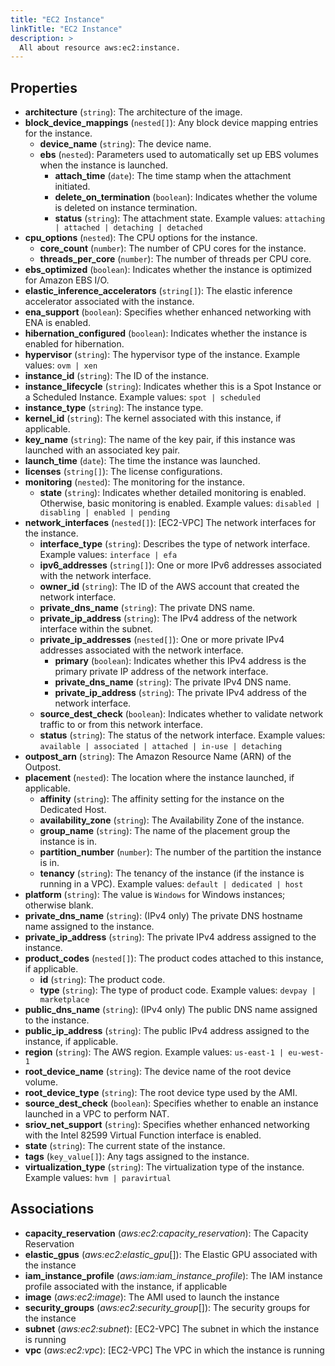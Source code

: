 ```yaml
---
title: "EC2 Instance"
linkTitle: "EC2 Instance"
description: >
  All about resource aws:ec2:instance.
---
```



## Properties

* **architecture**
(`string`):
The architecture of the image.
* **block_device_mappings**
(`nested[]`):
Any block device mapping entries for the instance.
    * **device_name**
(`string`):
The device name.
    * **ebs**
(`nested`):
Parameters used to automatically set up EBS volumes when the instance is launched.
        * **attach_time**
(`date`):
The time stamp when the attachment initiated.
        * **delete_on_termination**
(`boolean`):
Indicates whether the volume is deleted on instance termination.
        * **status**
(`string`):
The attachment state.
Example values: `attaching | attached | detaching | detached`
* **cpu_options**
(`nested`):
The CPU options for the instance.
    * **core_count**
(`number`):
The number of CPU cores for the instance.
    * **threads_per_core**
(`number`):
The number of threads per CPU core.
* **ebs_optimized**
(`boolean`):
Indicates whether the instance is optimized for Amazon EBS I/O.
* **elastic_inference_accelerators**
(`string[]`):
The elastic inference accelerator associated with the instance.
* **ena_support**
(`boolean`):
Specifies whether enhanced networking with ENA is enabled.
* **hibernation_configured**
(`boolean`):
Indicates whether the instance is enabled for hibernation.
* **hypervisor**
(`string`):
The hypervisor type of the instance.
Example values: `ovm | xen`
* **instance_id**
(`string`):
The ID of the instance.
* **instance_lifecycle**
(`string`):
Indicates whether this is a Spot Instance or a Scheduled Instance.
Example values: `spot | scheduled`
* **instance_type**
(`string`):
The instance type.
* **kernel_id**
(`string`):
The kernel associated with this instance, if applicable.
* **key_name**
(`string`):
The name of the key pair, if this instance was launched with an associated key pair.
* **launch_time**
(`date`):
The time the instance was launched.
* **licenses**
(`string[]`):
The license configurations.
* **monitoring**
(`nested`):
The monitoring for the instance.
    * **state**
(`string`):
Indicates whether detailed monitoring is enabled. Otherwise, basic monitoring is enabled.
Example values: `disabled | disabling | enabled | pending`
* **network_interfaces**
(`nested[]`):
[EC2-VPC] The network interfaces for the instance.
    * **interface_type**
(`string`):
Describes the type of network interface.
Example values: `interface | efa`
    * **ipv6_addresses**
(`string[]`):
One or more IPv6 addresses associated with the network interface.
    * **owner_id**
(`string`):
The ID of the AWS account that created the network interface.
    * **private_dns_name**
(`string`):
The private DNS name.
    * **private_ip_address**
(`string`):
The IPv4 address of the network interface within the subnet.
    * **private_ip_addresses**
(`nested[]`):
One or more private IPv4 addresses associated with the network interface.
        * **primary**
(`boolean`):
Indicates whether this IPv4 address is the primary private IP address of the network interface.
        * **private_dns_name**
(`string`):
The private IPv4 DNS name.
        * **private_ip_address**
(`string`):
The private IPv4 address of the network interface.
    * **source_dest_check**
(`boolean`):
Indicates whether to validate network traffic to or from this network interface.
    * **status**
(`string`):
The status of the network interface.
Example values: `available | associated | attached | in-use | detaching`
* **outpost_arn**
(`string`):
The Amazon Resource Name (ARN) of the Outpost.
* **placement**
(`nested`):
The location where the instance launched, if applicable.
    * **affinity**
(`string`):
The affinity setting for the instance on the Dedicated Host.
    * **availability_zone**
(`string`):
The Availability Zone of the instance.
    * **group_name**
(`string`):
The name of the placement group the instance is in.
    * **partition_number**
(`number`):
The number of the partition the instance is in.
    * **tenancy**
(`string`):
The tenancy of the instance (if the instance is running in a VPC).
Example values: `default | dedicated | host`
* **platform**
(`string`):
The value is `Windows` for Windows instances; otherwise blank.
* **private_dns_name**
(`string`):
(IPv4 only) The private DNS hostname name assigned to the instance.
* **private_ip_address**
(`string`):
The private IPv4 address assigned to the instance.
* **product_codes**
(`nested[]`):
The product codes attached to this instance, if applicable.
    * **id**
(`string`):
The product code.
    * **type**
(`string`):
The type of product code.
Example values: `devpay | marketplace`
* **public_dns_name**
(`string`):
(IPv4 only) The public DNS name assigned to the instance.
* **public_ip_address**
(`string`):
The public IPv4 address assigned to the instance, if applicable.
* **region**
(`string`):
The AWS region.
Example values: `us-east-1 | eu-west-1`
* **root_device_name**
(`string`):
The device name of the root device volume.
* **root_device_type**
(`string`):
The root device type used by the AMI.
* **source_dest_check**
(`boolean`):
Specifies whether to enable an instance launched in a VPC to perform NAT.
* **sriov_net_support**
(`string`):
Specifies whether enhanced networking with the Intel 82599 Virtual Function interface is enabled.
* **state**
(`string`):
The current state of the instance.
* **tags**
(`key_value[]`):
Any tags assigned to the instance.
* **virtualization_type**
(`string`):
The virtualization type of the instance.
Example values: `hvm | paravirtual`

## Associations

* **capacity_reservation**
(*aws:ec2:capacity_reservation*):
The Capacity Reservation
* **elastic_gpus**
(*aws:ec2:elastic_gpu*[]):
The Elastic GPU associated with the instance
* **iam_instance_profile**
(*aws:iam:iam_instance_profile*):
The IAM instance profile associated with the instance, if applicable
* **image**
(*aws:ec2:image*):
The AMI used to launch the instance
* **security_groups**
(*aws:ec2:security_group*[]):
The security groups for the instance
* **subnet**
(*aws:ec2:subnet*):
[EC2-VPC] The subnet in which the instance is running
* **vpc**
(*aws:ec2:vpc*):
[EC2-VPC] The VPC in which the instance is running
